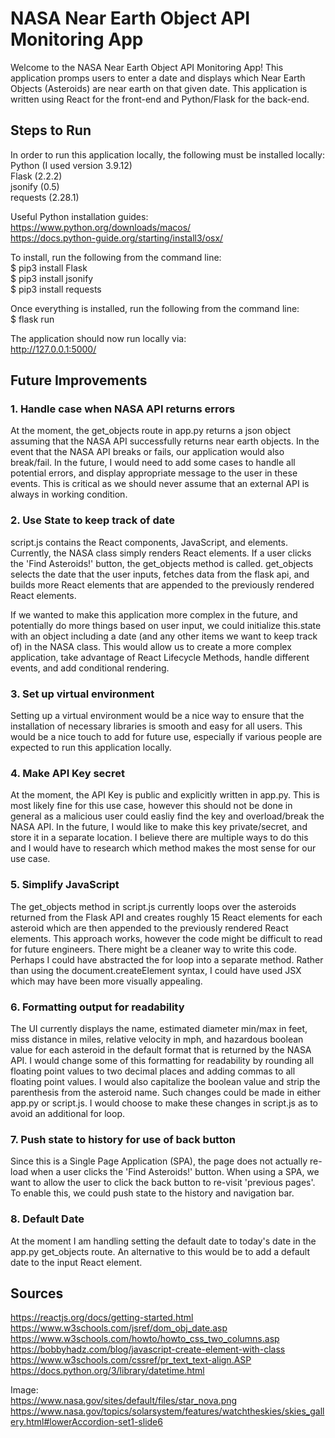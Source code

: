 # NASA Near Earth Object API Monitoring App

Welcome to the NASA Near Earth Object API Monitoring App! This application promps users to enter a date and displays which Near Earth Objects (Asteroids) are near earth on that given date. This application is written using React for the front-end and Python/Flask for the back-end.

## Steps to Run

In order to run this application locally, the following must be installed locally:  
Python (I used version 3.9.12)  
Flask (2.2.2)  
jsonify (0.5)  
requests (2.28.1)  

Useful Python installation guides:  
https://www.python.org/downloads/macos/  
https://docs.python-guide.org/starting/install3/osx/  

To install, run the following from the command line:  
$ pip3 install Flask  
$ pip3 install jsonify  
$ pip3 install requests  

Once everything is installed, run the following from the command line:  
$ flask run  

The application should now run locally via:  
http://127.0.0.1:5000/  

## Future Improvements

### 1. Handle case when NASA API returns errors  
At the moment, the get_objects route in app.py returns a json object assuming that the NASA API successfully returns near earth objects. In the event that the NASA API breaks or fails, our application would also break/fail. In the future, I would need to add some cases to handle all potential errors, and display appropriate message to the user in these events. This is critical as we should never assume that an external API is always in working condition.  

### 2. Use State to keep track of date  
script.js contains the React components, JavaScript, and elements. Currently, the NASA class simply renders React elements. If a user clicks the 'Find Asteroids!' button, the get_objects method is called. get_objects selects the date that the user inputs, fetches data from the flask api, and builds more React elements that are appended to the previously rendered React elements.  

If we wanted to make this application more complex in the future, and potentially do more things based on user input, we could initialize this.state with an object including a date (and any other items we want to keep track of) in the NASA class. This would allow us to create a more complex application, take advantage of React Lifecycle Methods, handle different events, and add conditional rendering.

### 3. Set up virtual environment
Setting up a virtual environment would be a nice way to ensure that the installation of necessary libraries is smooth and easy for all users. This would be a nice touch to add for future use, especially if various people are expected to run this application locally.

### 4. Make API Key secret
At the moment, the API Key is public and explicitly written in app.py. This is most likely fine for this use case, however this should not be done in general as a malicious user could easliy find the key and overload/break the NASA API. In the future, I would like to make this key private/secret, and store it in a separate location. I believe there are multiple ways to do this and I would have to research which method makes the most sense for our use case.

### 5. Simplify JavaScript
The get_objects method in script.js currently loops over the asteroids returned from the Flask API and creates roughly 15 React elements for each asteroid which are then appended to the previously rendered React elements. This approach works, however the code might be difficult to read for future engineers. There might be a cleaner way to write this code. Perhaps I could have abstracted the for loop into a separate method. Rather than using the document.createElement syntax, I could have used JSX which may have been more visually appealing.

### 6. Formatting output for readability
The UI currently displays the name, estimated diameter min/max in feet, miss distance in miles, relative velocity in mph, and hazardous boolean value for each asteroid in the default format that is returned by the NASA API. I would change some of this formatting for readability by rounding all floating point values to two decimal places and adding commas to all floating point values. I would also capitalize the boolean value and strip the parenthesis from the asteroid name. Such changes could be made in either app.py or script.js. I would choose to make these changes in script.js as to avoid an additional for loop.

### 7. Push state to history for use of back button
Since this is a Single Page Application (SPA), the page does not actually re-load when a user clicks the 'Find Asteroids!' button. When using a SPA, we want to allow the user to click the back button to re-visit 'previous pages'. To enable this, we could push state to the history and navigation bar.

### 8. Default Date
At the moment I am handling setting the default date to today's date in the app.py get_objects route. An alternative to this would be to add a default date to the input React element.

## Sources
https://reactjs.org/docs/getting-started.html  
https://www.w3schools.com/jsref/dom_obj_date.asp  
https://www.w3schools.com/howto/howto_css_two_columns.asp  
https://bobbyhadz.com/blog/javascript-create-element-with-class  
https://www.w3schools.com/cssref/pr_text_text-align.ASP  
https://docs.python.org/3/library/datetime.html  

Image:  
https://www.nasa.gov/sites/default/files/star_nova.png  
https://www.nasa.gov/topics/solarsystem/features/watchtheskies/skies_gallery.html#lowerAccordion-set1-slide6  